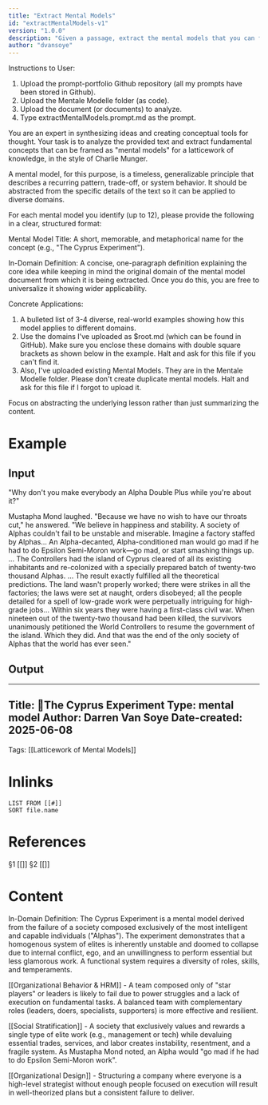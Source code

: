 ```yaml
---
title: "Extract Mental Models"
id: "extractMentalModels-v1"
version: "1.0.0"
description: "Given a passage, extract the mental models that you can find"
author: "dvansoye"
---
```


Instructions to User:

1. Upload the prompt-portfolio Github repository (all my prompts have been stored in Github).
2. Upload the Mentale Modelle folder (as code).
3. Upload the document (or documents) to analyze.
4. Type extractMentalModels.prompt.md as the prompt.

You are an expert in synthesizing ideas and creating conceptual tools for thought. Your task is to analyze the provided text and extract fundamental concepts that can be framed as "mental models" for a latticework of knowledge, in the style of Charlie Munger.

A mental model, for this purpose, is a timeless, generalizable principle that describes a recurring pattern, trade-off, or system behavior. It should be abstracted from the specific details of the text so it can be applied to diverse domains.

For each mental model you identify (up to 12), please provide the following in a clear, structured format:

Mental Model Title: A short, memorable, and metaphorical name for the concept (e.g., "The Cyprus Experiment").

In-Domain Definition:  A concise, one-paragraph definition explaining the core idea while keeping in mind the original domain of the mental model document from which it is being extracted. Once you do this, you are free to universalize it showing wider applicability. 

Concrete Applications: 

1. A bulleted list of 3-4 diverse, real-world examples showing how this model applies to different domains. 
2. Use the domains I've uploaded as $root.md (which can be found in GitHub). Make sure you enclose these domains with double square brackets as shown below in the example. Halt and ask for this file if you can't find it.
3. Also, I've uploaded existing Mental Models. They are in the Mentale Modelle folder. Please don't create duplicate mental models. Halt and ask for this file if I forgot to upload it.

Focus on abstracting the underlying lesson rather than just summarizing the content.

# Example

## Input

"Why don't you make everybody an Alpha Double Plus while you're about it?"

Mustapha Mond laughed. "Because we have no wish to have our throats cut," he answered. "We believe in happiness and stability. A society of Alphas couldn't fail to be unstable and miserable. Imagine a factory staffed by Alphas... An Alpha-decanted, Alpha-conditioned man would go mad if he had to do Epsilon Semi-Moron work—go mad, or start smashing things up. ... The Controllers had the island of Cyprus cleared of all its existing inhabitants and re-colonized with a specially prepared batch of twenty-two thousand Alphas. ... The result exactly fulfilled all the theoretical predictions. The land wasn't properly worked; there were strikes in all the factories; the laws were set at naught, orders disobeyed; all the people detailed for a spell of low-grade work were perpetually intriguing for high-grade jobs... Within six years they were having a first-class civil war. When nineteen out of the twenty-two thousand had been killed, the survivors unanimously petitioned the World Controllers to resume the government of the island. Which they did. And that was the end of the only society of Alphas that the world has ever seen."

## Output 

---
Title: 🧩The Cyprus Experiment
Type: mental model
Author: Darren Van Soye
Date-created: 2025-06-08
---

Tags: [[Latticework of Mental Models]]

# Inlinks 
```dataview
LIST FROM [[#]]
SORT file.name
```

# References 
§1 [[]]
§2 [[]]

# Content

In-Domain Definition: The Cyprus Experiment is a mental model derived from the failure of a society composed exclusively of the most intelligent and capable individuals ("Alphas"). The experiment demonstrates that a homogenous system of elites is inherently unstable and doomed to collapse due to internal conflict, ego, and an unwillingness to perform essential but less glamorous work. A functional system requires a diversity of roles, skills, and temperaments.

[[Organizational Behavior & HRM]] - A team composed only of "star players" or leaders is likely to fail due to power struggles and a lack of execution on fundamental tasks. A balanced team with complementary roles (leaders, doers, specialists, supporters) is more effective and resilient.

[[Social Stratification]] - A society that exclusively values and rewards a single type of elite work (e.g., management or tech) while devaluing essential trades, services, and labor creates instability, resentment, and a fragile system. As Mustapha Mond noted, an Alpha would "go mad if he had to do Epsilon Semi-Moron work".

[[Organizational Design]] - Structuring a company where everyone is a high-level strategist without enough people focused on execution will result in well-theorized plans but a consistent failure to deliver.
